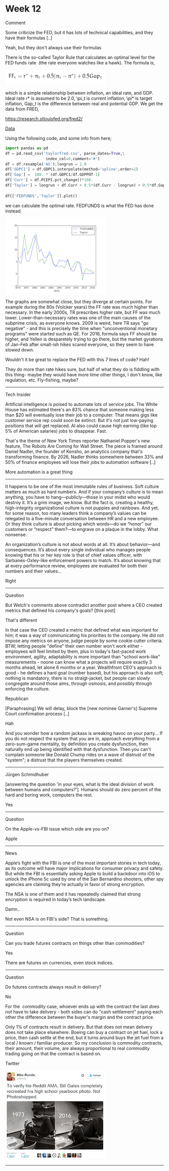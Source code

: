 # Week 12

Comment

Some criticize the FED, but it has lots of technical capabilities, and
they have their formulas [..]

Yeah, but they don't always use their formulas

There is the so-called Taylor Rule that calculates an optimal level
for the FED funds rate  (the rate everyone watches like a hawk). The
formula is,

![](taylorformula.png)

which is a simple relationship between inflation, an ideal rate, and
GDP. Ideal rate r* is assumed to be 2.0, \pi_t is current inflation,
\pi* is target inflation, Gap_t is the difference between real and
potential GDP. We get the data from FRED,

https://research.stlouisfed.org/fred2/

[Data](taylorfred.csv)

Using the following code, and some info from here;

```python
import pandas as pd
df = pd.read_csv('taylorfred.csv', parse_dates=True,\
                  index_col=0,comment='#')
df = df.resample('AS');longrun = 2.0
df['GDPC1'] = df.GDPC1.interpolate(method='spline',order=1)
df['Gap'] =  100. * (df.GDPC1/df.GDPPOT-1)
df['Curr'] = df.PCEPI.pct_change()*100.
df['Taylor'] = longrun + df.Curr + 0.5*(df.Curr - longrun) + 0.5*df.Gap

df[['FEDFUNDS','Taylor']].plot()
```

we can calculate the optimal rate. FEDFUNDS is what the FED has done instead.

![](taylor.png)

The graphs are somewhat close, but they diverge at certain points. For
example during the 80s (Volcker years) the FF rate was much higher
than necessary. In the early 2000s, TR prescribes higher rate, but FF
was much lower. Lower-than-necessary rates was one of the main causes
of the subprime crisis, as everyone knows. 2009 is weird, here TR says
"go negative" - and this is precisely the time when "unconventional
monetary programs" were started such as QE. For 2016, formula says FF
should be higher, and Yellen is desparetely trying to go there, but
the market gyrations of Jan-Feb after small-ish hikes scared everyone,
so they seem to have slowed down.

Wouldn't it be great to replace the FED with this 7 lines of code?
Hah!

They do more than rate hikes sure, but half of what they do is
fiddling with this thing- maybe they would have more time other
things, I don't know, like regulation, etc. Fly-fishing, maybe?

---

Tech Insider

Artificial intelligence is poised to automate lots of service
jobs. The White House has estimated there's an 83% chance that someone
making less than $20 will eventually lose their job to a
computer. That means gigs like customer service rep could soon be
extinct. But it's not just low-paying positions that will get
replaced. AI also could cause high earning (like top 5% of American
salaries) jobs to disappear. Fast.

That's the theme of New York Times reporter Nathaniel Popper's new
feature, The Robots Are Coming for Wall Street. The piece is framed
around Daniel Nadler, the founder of Kensho, an analytics company
that's transforming finance. By 2026, Nadler thinks somewhere between
33% and 50% of finance employees will lose their jobs to automation
software [..]

More automation is a great thing

---

It happens to be one of the most immutable rules of business. Soft
culture matters as much as hard numbers. And if your company’s culture
is to mean anything, you have to hang—publicly—those in your midst who
would destroy it. It’s a grim image, we know. But the fact is,
creating a healthy, high-integrity organizational culture is not
puppies and rainbows. And yet, for some reason, too many leaders think
a company’s values can be relegated to a five-minute conversation
between HR and a new employee. Or they think culture is about picking
which words—do we “honor” our customers or “respect” them?—to engrave
on a plaque in the lobby. What nonsense.

An organization’s culture is not about words at all. It’s about
behavior—and consequences. It’s about every single individual who
manages people knowing that his or her key role is that of chief
values officer, with Sarbanes-Oxley-like enforcement powers to
match. It’s about knowing that at every performance review, employees
are evaluated for both their numbers and their values…

Right

---

Question

But Welch's comments above contradict another post where a CEO created
metrics that defined his company's goals? [this post]

That's different

In that case the CEO created a metric that defined what was important
for him; it was a way of communicating his priorities to the
company. He did not impose any metrics on anyone, judge people by some
cookie cutter criteria. BTW; letting people "define" their own number
won't work either - employees will feel limited by them, plus in
today's fast-paced work environment, agility, adaptability is more
important than "school work-like" measurements - noone can know what a
projects will require exactly 3 months ahead, let alone 6 months or a
year. Wealthfront CEO's approach is good - he defines a hard goal
(number based), but his approach is also soft; nothing is mandatory,
there is no straigt-jacket, but people can slowly congregate around
those aims, through osmosis, and possibly through enforcing the
culture.

Republican

[Paraphrasing] We will delay, block the [new nominee Garner's] Supreme
Court confirmation process [..]

Hah

And you wonder how a random jackass is wreaking havoc on your
party... If you do not respect the system that you are in, approach
everything from a zero-sum-game mentality, by definition you create
dysfunction, then naturally end up being identified with that
dysfunction. Then you can't complain someone like Donald Chump rides
on a wave of distrust of the "system"; a distrust that the players
themselves created.

---

Jürgen Schmidhuber

[answering the question 'in your eyes, what is the ideal division of
work between humans and computers?']  Humans should do zero percent of
the hard and boring work, computers the rest.

Yes

---

Question

On the Apple-vs-FBI issue which side are you on?

Apple

---

News

Apple’s fight with the FBI is one of the most important stories in
tech today, as its outcome will have major implications for consumer
privacy and safety. But while the FBI is essentially asking Apple to
build a backdoor into iOS to unlock the iPhone 5c used by one of the
San Bernardino shooters, other spy agencies are claiming they’re
actually in favor of strong encryption.

The NSA is one of them and it has repeatedly claimed that strong
encryption is required in today’s tech landscape.

Damn..

Not even NSA is on FBI's side? That is something. 

---

Question

Can you trade futures contracts on things other than commodities? 

Yes

There are futures on currencies, even stock indices. 

---

Question

Do futures contracts always result in delivery? 

No

For the  commodity case, whoever ends up with the contract the last
does not have to take delivery - both sides can do "cash settlement"
paying each other the difference between the buyer's margin and the
contract price.

Only 1% of contracts result in delivery. But that does not mean
delivery does not take place elsewhere. Boeing can buy a contract on
jet fuel, lock a price, then cash settle at the end, but it turns
around buys the jet fuel from a local / known / familiar producer. So
my conclusion is commodity contracts, their amount, their volume, are
always proportional to real commodity trading going on that the
contract is based on. 

Twitter

![](Captureq.PNG)

---
